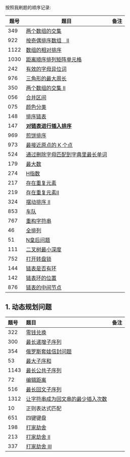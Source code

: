 按照我刷题的顺序记录:

|题号|题目|备注|
|---|---|---|
|349|[两个数组的交集](./349.go)||
|922|[按奇偶排序数组　II](./922.go)||
|1122|[数组的相对排序](./1122.go)||
|1030|[距离顺序排列矩阵单元格](./1030.go)||
|242|[有效的字母异位词](./242.go)||
|976|[三角形的最大周长](./976.go)||
|350|[两个数组的交集 II](./350.go)||
|056|[合并区间](./56.go)||
|075|[颜色分类](./75.go)||
|148|[排序链表](./148.go)||
|147|[**对链表进行插入排序**](./147.go)||
|969|[煎饼排序](./969.go)||
|973|[最接近原点的 K 个点](./973.go)||
|524|[通过删除字母匹配到字典里最长单词](./524.go)||
|179|[最大数](./179.go)||
|274|[H指数](./274.go)||
|217|[存在重复元素](./217.go)||
|219|[存在重复元素Ⅱ](./219.go)||
|324|[摆动排序 II](./324.go)||
|853|[车队](./853.go)||
|767|[重构字符串](./767.go)||
|46|[全排列](./46.go)||
|51|[N皇后问题](./51.go)||
|111|[二叉树最小深度](./111.go)||
|752|[打开转盘锁](./752.go)||
|144|[链表是否有环](./144.go)||
|142|[链表环的位置](./142.go)||
|876|[链表的中间节点](./876.go)||
## 1. 动态规划问题
| 题号  | 题目                    | 备注 |
|:-----|:-----------------------|:-----|
| 322  | [零钱兑换](./322.go)          ||
| 300  | [最长递增子序列](./300.go)     ||
| 354  | [俄罗斯套娃信封问题](./354.go)  ||
| 53   | [最大子序和](./53.go)          ||
| 1143 | [最长公共子序列](./1143.go)    ||
| 72   | [编辑距离](./72.go)           ||
| 516  | [最长回文子序列](./516.go)     ||
| 1312 | [让字符串成为回文串的最少插入次数](./1312.go) ||
| 10   | 正则表达式匹配                 ||
| 651  | 四键键盘                      ||
| 198  | [打家劫舍](./198.go)     |     |
| 213  | [打家劫舍 II ](./213.go) |     |
| 337  | [打家劫舍 III](./337.go) |     |

